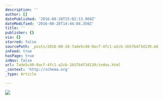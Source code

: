 ```yaml
---
description: ''
author: []
datePublished: '2016-08-28T15:02:13.969Z'
dateModified: '2016-08-28T14:44:04.350Z'
title: ''
publisher: {}
via: {}
starred: false
sourcePath: _posts/2016-08-28-7ade5c40-0acf-4fc1-a2cb-1b57b4f3d139.md
inFeed: true
hasPage: true
inNav: false
url: 7ade5c40-0acf-4fc1-a2cb-1b57b4f3d139/index.html
_context: 'http://schema.org'
_type: Article

---
```

![](https://the-grid-user-content.s3-us-west-2.amazonaws.com/d958148a-54d1-4e22-a674-23582f8a02f0.jpg)